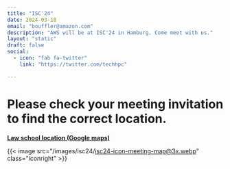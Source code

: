 ```yaml
---
title: "ISC'24"
date: 2024-03-18
email: "bouffler@amazon.com"
description: "AWS will be at ISC'24 in Hamburg. Come meet with us."
layout: "static"
draft: false
social:
  - icon: "fab fa-twitter"
    link: "https://twitter.com/techhpc"

---
```


<style>
.iconcenter {
  float:center !important;
  width:180px;
  padding: 0px;
  }
.iconright2 {
  float:right !important;
  width:140px;
  padding: 0px;
  }
</style>

# Please check your meeting invitation to find the correct location.

**[Law school location (Google maps)](https://maps.app.goo.gl/3PtPAtck6j8d6mCw9)**

{{< image src="/images/isc24/isc24-icon-meeting-map@3x.webp" class="iconright" >}}
